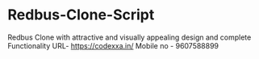 # Redbus-Clone-Script
Redbus Clone with attractive and visually appealing design and complete Functionality
URL- https://codexxa.in/
Mobile no - 9607588899
